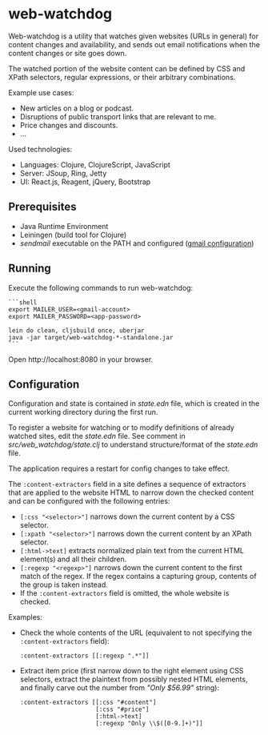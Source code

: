 # web-watchdog

Web-watchdog is a utility that watches given websites (URLs in general) for
content changes and availability, and sends out email notifications when the
content changes or site goes down.

The watched portion of the website content can be defined by CSS and XPath
selectors, regular expressions, or their arbitrary combinations.

Example use cases:

* New articles on a blog or podcast.
* Disruptions of public transport links that are relevant to me.
* Price changes and discounts.
* ...

Used technologies:

* Languages: Clojure, ClojureScript, JavaScript
* Server: JSoup, Ring, Jetty
* UI: React.js, Reagent, jQuery, Bootstrap

## Prerequisites

* Java Runtime Environment
* Leiningen (build tool for Clojure)
* *sendmail* executable on the PATH and configured
  ([gmail configuration](https://www.tutorialspoint.com/configure-sendmail-with-gmail-on-ubuntu))

## Running

Execute the following commands to run web-watchdog:

    ```shell
    export MAILER_USER=<gmail-account>
    export MAILER_PASSWORD=<app-password>

    lein do clean, cljsbuild once, uberjar
    java -jar target/web-watchdog-*-standalone.jar
    ```

Open http://localhost:8080 in your browser.

## Configuration

Configuration and state is contained in *state.edn* file, which is created in
the current working directory during the first run.

To register a website for watching or to modify definitions of already watched
sites, edit the *state.edn* file. See comment in *src/web_watchdog/state.clj*
to understand structure/format of the *state.edn* file.

The application requires a restart for config changes to take effect.

The `:content-extractors` field in a site defines a sequence of extractors that
are applied to the website HTML to narrow down the checked content and can be
configured with the following entries:

* `[:css "<selector>"]` narrows down the current content by a CSS selector.
* `[:xpath "<selector>"]` narrows down the current content by an XPath
  selector.
* `[:html->text]` extracts normalized plain text from the current HTML 
  element(s) and all their children.
* `[:regexp "<regexp>"]` narrows down the current content to the first match
  of the regex. If the regex contains a capturing group, contents of the group
  is taken instead.
* If the `:content-extractors` field is omitted, the whole website is checked.

Examples:

* Check the whole contents of the URL (equivalent to not specifying the
  `:content-extractors` field):
  ```
  :content-extractors [[:regexp ".*"]]
  ```
  
* Extract item price (first narrow down to the right element using CSS
  selectors, extract the plaintext from possibly nested HTML elements,
  and finally carve out the number from *"Only $56.99"* string):
  ```
  :content-extractors [[:css "#content"]
                       [:css "#price"]
                       [:html->text]
                       [:regexp "Only \\$([0-9.]+)"]]
  ```
